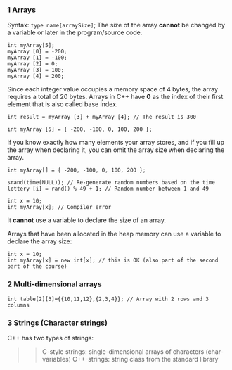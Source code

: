 ### 1 Arrays
Syntax: 
`type name[arraySize]`;
The size of the array **cannot** be changed by a variable or later in the program/source code.

    int myArray[5];
    myArray [0] = -200;
    myArray [1] = -100;
    myArray [2] = 0;
    myArray [3] = 100;
    myArray [4] = 200;
Since each integer value occupies a memory space of 4 bytes, the array requires a total of 20 bytes.
Arrays in C++ have **0** as the index of their first element that is also called base index.

    int result = myArray [3] + myArray [4]; // The result is 300
    
    int myArray [5] = { -200, -100, 0, 100, 200 };
    
If you know exactly how many elements your array stores, and if you fill up the array when declaring it, you can omit the array size when declaring the array. 

    int myArray[] = { -200, -100, 0, 100, 200 };

    srand(time(NULL)); // Re-generate random numbers based on the time
    lottery [i] = rand() % 49 + 1; // Random number between 1 and 49
    
    int x = 10;
    int myArray[x]; // Compiler error
It **cannot** use a variable to declare the size of an array.

Arrays that have been allocated in the heap memory can use a variable to declare the array
size:

    int x = 10;
    int myArray[x] = new int[x]; // this is OK (also part of the second part of the course)
    
### 2 Multi-dimensional arrays
    int table[2][3]={{10,11,12},{2,3,4}}; // Array with 2 rows and 3 columns
    
### 3 Strings (Character strings)
C++ has two types of strings:
>> C-style strings: single-dimensional arrays of characters (char-variables)
>> C++-strings: string class from the standard library
